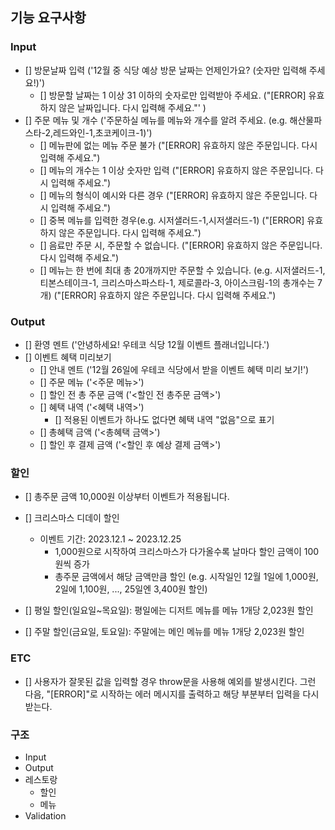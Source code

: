 ## 기능 요구사항

### Input

- [] 방문날짜 입력 ('12월 중 식당 예상 방문 날짜는 언제인가요? (숫자만 입력해 주세요!)')
  - [] 방문할 날짜는 1 이상 31 이하의 숫자로만 입력받아 주세요. ("[ERROR] 유효하지 않은 날짜입니다. 다시 입력해 주세요."' )
- [] 주문 메뉴 및 개수 ('주문하실 메뉴를 메뉴와 개수를 알려 주세요. (e.g. 해산물파스타-2,레드와인-1,초코케이크-1)')
  - [] 메뉴판에 없는 메뉴 주문 불가 ("[ERROR] 유효하지 않은 주문입니다. 다시 입력해 주세요.")
  - [] 메뉴의 개수는 1 이상 숫자만 입력 ("[ERROR] 유효하지 않은 주문입니다. 다시 입력해 주세요.")
  - [] 메뉴의 형식이 예시와 다른 경우 ("[ERROR] 유효하지 않은 주문입니다. 다시 입력해 주세요.")
  - [] 중복 메뉴를 입력한 경우(e.g. 시저샐러드-1,시저샐러드-1) ("[ERROR] 유효하지 않은 주문입니다. 다시 입력해 주세요.")
  - [] 음료만 주문 시, 주문할 수 없습니다. ("[ERROR] 유효하지 않은 주문입니다. 다시 입력해 주세요.")
  - [] 메뉴는 한 번에 최대 총 20개까지만 주문할 수 있습니다.
    (e.g. 시저샐러드-1, 티본스테이크-1, 크리스마스파스타-1, 제로콜라-3, 아이스크림-1의 총개수는 7개) ("[ERROR] 유효하지 않은 주문입니다. 다시 입력해 주세요.")

### Output

- [] 환영 멘트 ('안녕하세요! 우테코 식당 12월 이벤트 플래너입니다.')
- [] 이벤트 혜택 미리보기
  - [] 안내 멘트 ('12월 26일에 우테코 식당에서 받을 이벤트 혜택 미리 보기!')
  - [] 주문 메뉴 ('<주문 메뉴>')
  - [] 할인 전 총 주문 금액 ('<할인 전 총주문 금액>')
  - [] 혜택 내역 ('<혜택 내역>')
    - [] 적용된 이벤트가 하나도 없다면 혜택 내역 "없음"으로 표기
  - [] 총혜택 금액 ('<총혜택 금액>')
  - [] 할인 후 결제 금액 ('<할인 후 예상 결제 금액>')

### 할인

- [] 총주문 금액 10,000원 이상부터 이벤트가 적용됩니다.

- [] 크리스마스 디데이 할인
  - 이벤트 기간: 2023.12.1 ~ 2023.12.25
    - 1,000원으로 시작하여 크리스마스가 다가올수록 날마다 할인 금액이 100원씩 증가
    - 총주문 금액에서 해당 금액만큼 할인
      (e.g. 시작일인 12월 1일에 1,000원, 2일에 1,100원, ..., 25일엔 3,400원 할인)
- [] 평일 할인(일요일~목요일): 평일에는 디저트 메뉴를 메뉴 1개당 2,023원 할인
- [] 주말 할인(금요일, 토요일): 주말에는 메인 메뉴를 메뉴 1개당 2,023원 할인

### ETC

- [] 사용자가 잘못된 값을 입력할 경우 throw문을 사용해 예외를 발생시킨다. 그런 다음, "[ERROR]"로 시작하는 에러 메시지를 출력하고 해당 부분부터 입력을 다시 받는다.

### 구조

- Input
- Output
- 레스토랑
  - 할인
  - 메뉴
- Validation
